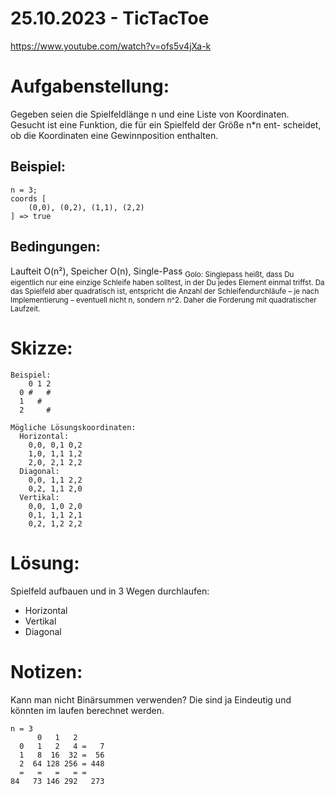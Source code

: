 # 25.10.2023 - TicTacToe
https://www.youtube.com/watch?v=ofs5v4jXa-k

# Aufgabenstellung:
Gegeben seien die Spielfeldlänge n und eine Liste von Koordinaten.
Gesucht ist eine Funktion, die für ein Spielfeld der Größe n*n ent-
scheidet, ob die Koordinaten eine Gewinnposition enthalten.

## Beispiel:
```
n = 3; 
coords [
    (0,0), (0,2), (1,1), (2,2)
] => true
```

## Bedingungen:
Laufteit O(n²), Speicher O(n), Single-Pass
<sub>Golo: Singlepass heißt, dass Du eigentlich nur eine einzige Schleife haben solltest, in der Du jedes Element einmal triffst. Da das Spielfeld aber quadratisch ist, entspricht die Anzahl der Schleifendurchläufe – je nach Implementierung – eventuell nicht n, sondern n^2. Daher die Forderung mit quadratischer Laufzeit.</sub>

# Skizze:
```
Beispiel:
    0 1 2
  0 #   # 
  1   #  
  2     #

Mögliche Lösungskoordinaten:
  Horizontal:
    0,0, 0,1 0,2
    1,0, 1,1 1,2
    2,0, 2,1 2,2
  Diagonal:
    0,0, 1,1 2,2
    0,2, 1,1 2,0
  Vertikal:
    0,0, 1,0 2,0
    0,1, 1,1 2,1
    0,2, 1,2 2,2
```

# Lösung:
Spielfeld aufbauen und in 3 Wegen durchlaufen:
- Horizontal
- Vertikal
- Diagonal

# Notizen:
Kann man nicht Binärsummen verwenden? Die sind ja Eindeutig und könnten im laufen berechnet werden.
```
n = 3
      0   1   2
  0   1   2   4 =   7
  1   8  16  32 =  56
  2  64 128 256 = 448
  =   =   =   = =
84   73 146 292   273
```